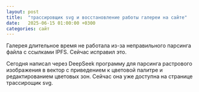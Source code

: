 ```yaml
---
layout: post
title:  "трассировщик svg и восстановление работы галереи на сайте"
date:   2025-06-15 01:00:00 +0300
categories: сайт
---
```


Галерея длительное время не работала из-за неправильного парсинга файла с ссылками IPFS. Сейчас исправил это.

Сегодня написал через DeepSeek программу для парсинга растрового изображения в вектор с приведением к цветовой палитре и редактированием цветовых зон. Сейчас она уже доступна на странице трассирощик svg.

[telegram]: https://t.me/catto_painter